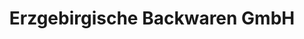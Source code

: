 ---
title: "Erzgebirgische Backwaren GmbH"
url: /annaberg-buchholz/erzgebirgische-backwaren-gmbh/
shop: Bäckerei
---